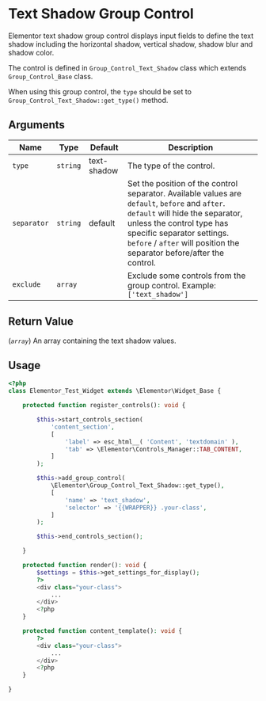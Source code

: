 # Text Shadow Group Control

<Badge type="tip" vertical="top" text="Elementor Core" /> <Badge type="warning" vertical="top" text="Basic" />

Elementor text shadow group control displays input fields to define the text shadow including the horizontal shadow, vertical shadow, shadow blur and shadow color.

The control is defined in `Group_Control_Text_Shadow` class which extends `Group_Control_Base` class.

When using this group control, the `type` should be set to `Group_Control_Text_Shadow::get_type()` method.

## Arguments

<table>
	<thead>
		<tr>
			<th>Name</th>
			<th>Type</th>
			<th>Default</th>
			<th>Description</th>
		</tr>
	</thead>
	<tbody>
		<tr>
			<td><code>type</code></td>
			<td><code>string</code></td>
			<td>text-shadow</td>
			<td>The type of the control.</td>
		</tr>
		<tr>
			<td><code>separator</code></td>
			<td><code>string</code></td>
			<td>default</td>
			<td>Set the position of the control separator. Available values are <code>default</code>, <code>before</code> and <code>after</code>. <code>default</code> will hide the separator, unless the control type has specific separator settings. <code>before</code> / <code>after</code> will position the separator before/after the control.</td>
		</tr>
		<tr>
			<td><code>exclude</code></td>
			<td><code>array</code></td>
			<td></td>
			<td>Exclude some controls from the group control. Example: <code>['text_shadow']</code></td>
		</tr>
	</tbody>
</table>

## Return Value

(_`array`_) An array containing the text shadow values.

## Usage

```php {14-20,29-31,37-39}
<?php
class Elementor_Test_Widget extends \Elementor\Widget_Base {

	protected function register_controls(): void {

		$this->start_controls_section(
			'content_section',
			[
				'label' => esc_html__( 'Content', 'textdomain' ),
				'tab' => \Elementor\Controls_Manager::TAB_CONTENT,
			]
		);

		$this->add_group_control(
			\Elementor\Group_Control_Text_Shadow::get_type(),
			[
				'name' => 'text_shadow',
				'selector' => '{{WRAPPER}} .your-class',
			]
		);

		$this->end_controls_section();

	}

	protected function render(): void {
		$settings = $this->get_settings_for_display();
		?>
		<div class="your-class">
			...
		</div>
		<?php
	}

	protected function content_template(): void {
		?>
		<div class="your-class">
			...
		</div>
		<?php
	}

}
```

